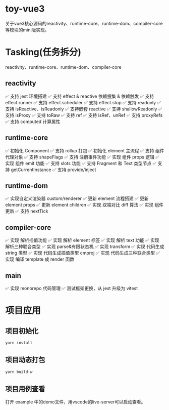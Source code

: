 # toy-vue3
关于vue3核心源码的reactivity、runtime-core、runtime-dom、compiler-core等模块的mini版实现。

# Tasking(任务拆分)
  reactivity、runtime-core、runtime-dom、compiler-core
## reactivity

:white_check_mark: 支持 jest 环境搭建
:white_check_mark: 支持 effect & reactive 依赖搜集 & 依赖触发
:white_check_mark: 支持 effect.runner
:white_check_mark: 支持 effect.scheduler
:white_check_mark: 支持 effect.stop
:white_check_mark: 支持 readonly
:white_check_mark: 支持 isReactive、isReadonly
:white_check_mark: 支持嵌套 reactive
:white_check_mark: 支持 shallowReadonly
:white_check_mark: 支持 isProxy
:white_check_mark: 支持 toRaw
:white_check_mark: 支持 ref
:white_check_mark: 支持 isRef、unRef
:white_check_mark: 支持 proxyRefs
:white_check_mark: 支持 computed 计算属性

## runtime-core

:white_check_mark: 初始化 Component
:white_check_mark: 支持 rollup 打包
:white_check_mark: 初始化 element 主流程
:white_check_mark: 支持 组件代理对象
:white_check_mark: 支持 shapeFlags
:white_check_mark: 支持 注册事件功能
:white_check_mark: 实现 组件 props 逻辑
:white_check_mark: 实现 组件 emit 功能
:white_check_mark: 支持 slots 功能
:white_check_mark: 支持 Fragment 和 Text 类型节点
:white_check_mark: 支持 getCurrentInstance
:white_check_mark: 支持 provide/inject

## runtime-dom

:white_check_mark: 实现自定义渲染器 custom/renderer
:white_check_mark: 更新 element 流程搭建
:white_check_mark: 更新 element props
:white_check_mark: 更新 element children
:white_check_mark: 实现 双端对比 diff 算法
:white_check_mark: 实现 组件更新
:white_check_mark: 支持 nextTick

## compiler-core

:white_check_mark: 实现 解析插值功能
:white_check_mark: 实现 解析 element 标签
:white_check_mark: 实现 解析 text 功能
:white_check_mark: 实现 解析三种联合类型
:white_check_mark: 实现 parse&有限状态机
:white_check_mark: 实现 transform
:white_check_mark: 实现 代码生成 string 类型
:white_check_mark: 实现 代码生成插值类型 cmproj
:white_check_mark: 实现 代码生成三种联合类型
:white_check_mark: 实现 编译 template 成 render 函数

## main
:white_check_mark: 实现 monorepo 代码管理
:white_check_mark: 测试框架更换，从 jest 升级为 vitest

# 项目应用
## 项目初始化

```javascript
yarn install
```

## 项目动态打包
```javascript
yarn build:w
```

## 项目用例查看

打开 example 中的demo文件，用vscode的live-server可以启动查看。